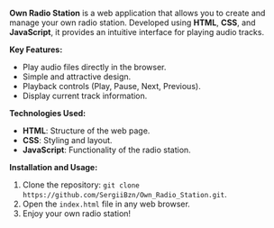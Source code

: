 **Own Radio Station** is a web application that allows you to create and manage your own radio station. Developed using **HTML**, **CSS**, and **JavaScript**, it provides an intuitive interface for playing audio tracks.

**Key Features:**
- Play audio files directly in the browser.
- Simple and attractive design.
- Playback controls (Play, Pause, Next, Previous).
- Display current track information.

**Technologies Used:**
- **HTML**: Structure of the web page.
- **CSS**: Styling and layout.
- **JavaScript**: Functionality of the radio station.

**Installation and Usage:**
1. Clone the repository: `git clone https://github.com/SergiiBzn/Own_Radio_Station.git`.
2. Open the `index.html` file in any web browser.
3. Enjoy your own radio station!
